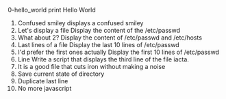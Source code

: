 0-hello_world  print Hello World
1. Confused smiley  displays a confused smiley 
2. Let's display a file Display the content of the /etc/passwd
3. What about 2? Display the content of /etc/passwd and /etc/hosts
4. Last lines of a file Display the last 10 lines of /etc/passwd
5. I'd prefer the first ones actually Display the first 10 lines of /etc/passwd
6. Line Write a script that displays the third line of the file iacta.
7. It is a good file that cuts iron without making a noise
8. Save current state of directory
9. Duplicate last line
10. No more javascript
